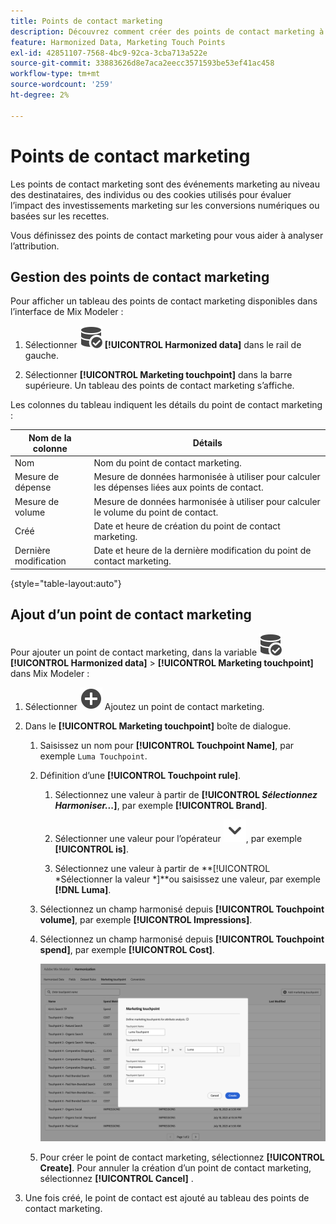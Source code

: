 ```yaml
---
title: Points de contact marketing
description: Découvrez comment créer des points de contact marketing à utiliser dans le cadre de l’harmonisation de vos données dans Mix Modeler.
feature: Harmonized Data, Marketing Touch Points
exl-id: 42851107-7568-4bc9-92ca-3cba713a522e
source-git-commit: 33883626d8e7aca2eecc3571593be53ef41ac458
workflow-type: tm+mt
source-wordcount: '259'
ht-degree: 2%

---
```


# Points de contact marketing

Les points de contact marketing sont des événements marketing au niveau des destinataires, des individus ou des cookies utilisés pour évaluer l’impact des investissements marketing sur les conversions numériques ou basées sur les recettes.

Vous définissez des points de contact marketing pour vous aider à analyser l’attribution.

## Gestion des points de contact marketing

Pour afficher un tableau des points de contact marketing disponibles dans l’interface de Mix Modeler :

1. Sélectionner ![DataSearch](../assets/icons/DataCheck.svg) **[!UICONTROL Harmonized data]** dans le rail de gauche.

1. Sélectionner **[!UICONTROL Marketing touchpoint]** dans la barre supérieure. Un tableau des points de contact marketing s’affiche.

Les colonnes du tableau indiquent les détails du point de contact marketing :

| Nom de la colonne | Détails |
| --- | ---|
| Nom | Nom du point de contact marketing. |
| Mesure de dépense | Mesure de données harmonisée à utiliser pour calculer les dépenses liées aux points de contact. |
| Mesure de volume | Mesure de données harmonisée à utiliser pour calculer le volume du point de contact. |
| Créé | Date et heure de création du point de contact marketing. |
| Dernière modification | Date et heure de la dernière modification du point de contact marketing. |

{style="table-layout:auto"}

## Ajout d’un point de contact marketing

Pour ajouter un point de contact marketing, dans la variable ![DataSearch](../assets/icons/DataCheck.svg) **[!UICONTROL Harmonized data]** > **[!UICONTROL Marketing touchpoint]** dans Mix Modeler :

1. Sélectionner ![Ajouter](../assets/icons/AddCircle.svg) Ajoutez un point de contact marketing.

1. Dans le **[!UICONTROL Marketing touchpoint]** boîte de dialogue.

   1. Saisissez un nom pour **[!UICONTROL Touchpoint Name]**, par exemple `Luma Touchpoint`.

   1. Définition d’une **[!UICONTROL Touchpoint rule]**.

      1. Sélectionnez une valeur à partir de **[!UICONTROL *Sélectionnez Harmoniser...*]**, par exemple **[!UICONTROL Brand]**.

      1. Sélectionner une valeur pour l’opérateur ![Chevron](../assets/icons/ChevronDown.svg), par exemple **[!UICONTROL is]**.

      1. Sélectionnez une valeur à partir de **[!UICONTROL *Sélectionner la valeur *]**ou saisissez une valeur, par exemple **[!DNL Luma]**.

   1. Sélectionnez un champ harmonisé depuis **[!UICONTROL Touchpoint volume]**, par exemple **[!UICONTROL Impressions]**.

   1. Sélectionnez un champ harmonisé depuis **[!UICONTROL Touchpoint spend]**, par exemple **[!UICONTROL Cost]**.

      ![Point de contact marketing](../assets/create-touchpoint.png)

   1. Pour créer le point de contact marketing, sélectionnez **[!UICONTROL Create]**. Pour annuler la création d’un point de contact marketing, sélectionnez **[!UICONTROL Cancel]** .

1. Une fois créé, le point de contact est ajouté au tableau des points de contact marketing.

